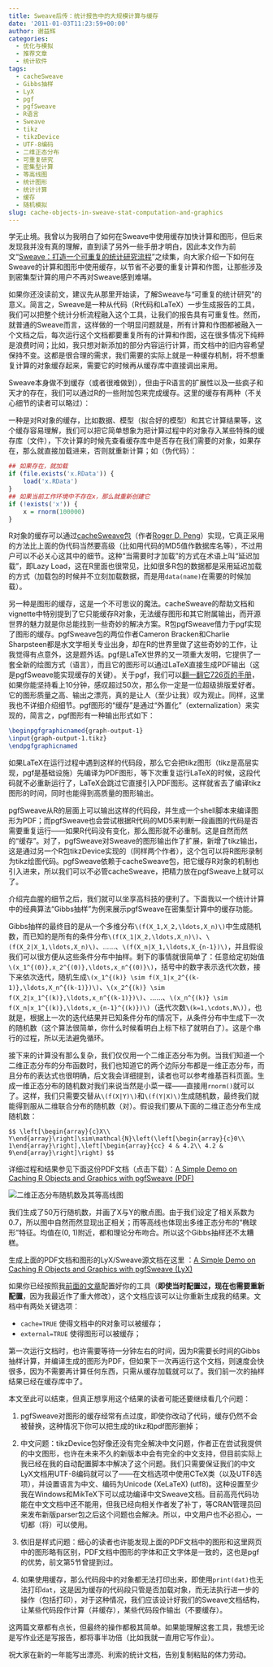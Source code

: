 ```yaml
---
title: Sweave后传：统计报告中的大规模计算与缓存
date: '2011-01-03T11:23:59+00:00'
author: 谢益辉
categories:
  - 优化与模拟
  - 推荐文章
  - 统计软件
tags:
  - cacheSweave
  - Gibbs抽样
  - LyX
  - pgf
  - pgfSweave
  - R语言
  - Sweave
  - tikz
  - tikzDevice
  - UTF-8编码
  - 二维正态分布
  - 可重复研究
  - 密集型计算
  - 等高线图
  - 统计图形
  - 统计计算
  - 缓存
  - 随机模拟
slug: cache-objects-in-sweave-stat-computation-and-graphics
---
```


学无止境。我曾以为我明白了如何在Sweave中使用缓存加快计算和图形，但后来发现我并没有真的理解，直到读了另外一些手册才明白，因此本文作为前文“[Sweave：打造一个可重复的统计研究流程](/2010/11/reproducible-research-in-statistics/)”之续集，向大家介绍一下如何在Sweave的计算和图形中使用缓存，以节省不必要的重复计算和作图，让那些涉及到密集型计算的用户不再对Sweave感到难堪。

如果你还没读前文，建议先从那里开始读，了解Sweave与“可重复的统计研究”的意义。简言之，Sweave是一种从代码（R代码和LaTeX）一步生成报告的工具，我们可以把整个统计分析流程融入这个工具，让我们的报告具有可重复性。然而，就普通的Sweave而言，这样做的一个明显问题就是，所有计算和作图都被融入一个文档之后，每次运行这个文档都要重复所有的计算和作图，这在很多情况下纯粹是浪费时间；比如，我只想对新添加的部分内容运行计算，而文档中的旧内容希望保持不变。这都是很合理的需求，我们需要的实际上就是一种缓存机制，将不想重复计算的对象缓存起来，需要它的时候再从缓存库中直接调出来用。

 <!--more-->

Sweave本身做不到缓存（或者很难做到），但由于R语言的扩展性以及一些疯子和天才的存在，我们可以通过R的一些附加包来完成缓存。这里的缓存有两种（不关心细节的读者可以略过）：

一种是对R对象的缓存，比如数据、模型（拟合好的模型）和其它计算结果等，这个缓存容易理解，我们可以把它简单想象为把计算过程中的对象存入某些特殊的缓存库（文件），下次计算的时候先查看缓存库中是否存在我们需要的对象，如果存在，那么就直接加载进来，否则就重新计算；如（伪代码）： 

```r
## 如果存在，就加载
if (file.exists('x.RData')) {
    load('x.RData')
}
## 如果当前工作环境中不存在x，那么就重新创建它
if (!exists('x')) {
    x = rnorm(100000)
}
```
    
R对象的缓存可以通过[cacheSweave包](http://cran.r-project.org/package=cacheSweave)（作者[Roger D. Peng](http://www.biostat.jhsph.edu/~rpeng/)）实现，它真正采用的方法比上面的伪代码当然要高级（比如用代码的MD5值作数据库名等），不过用户可以不必关心这其中的细节。这种“当需要时才加载”的方式在术语上叫“延迟加载”，即Lazy Load，这在R里面也很常见，比如很多R包的数据都是采用延迟加载的方式（加载包的时候并不立刻加载数据，而是用`data(name)`在需要的时候加载）。</li> 
    
另一种是图形的缓存，这是一个不可思议的魔法。cacheSweave的帮助文档和vignette中特别提到了它只能缓存R对象，无法缓存图形和其它附属输出，而开源世界的魅力就是你总能找到一些奇妙的解决方案。R包pgfSweave借力于pgf实现了图形的缓存。pgfSweave包的两位作者Cameron Bracken和Charlie Sharpsteen都是水文学相关专业出身，却在R的世界里做了这些奇妙的工作，让我觉得有点意外，这是题外话。pgf是LaTeX世界的又一项重大发明，它提供了一套全新的绘图方式（语言），而且它的图形可以通过LaTeX直接生成PDF输出（这是pgfSweave能实现缓存的关键）。关于pgf，我们可以[翻一翻它726页的手册](http://www.ctan.org/tex-archive/graphics/pgf/base/doc/generic/pgf/pgfmanual.pdf "pgf手册")，如果你能坚持看上10分钟，感叹超过50次，那么你一定是一位超级排版爱好者。它的图形质量之高、输出之漂亮，真的是让人（至少让我）叹为观止。同样，这里我也不详细介绍细节。pgf图形的“缓存”是通过“外置化”（externalization）来实现的，简言之，pgf图形有一种输出形式如下：

```latex
\beginpgfgraphicnamed{graph-output-1}
\input{graph-output-1.tikz}
\endpgfgraphicnamed
```

如果LaTeX在运行过程中遇到这样的代码段，那么它会把tikz图形（tikz是高层实现，pgf是基础设施）先编译为PDF图形，等下次重复运行LaTeX的时候，这段代码就不必重新运行了，LaTeX会跳过它直接引入PDF图形。这样就省去了编译tikz图形的时间，同时也能得到高质量的图形输出。

pgfSweave从R的层面上可以输出这样的代码段，并生成一个shell脚本来编译图形为PDF；而pgfSweave也会尝试根据R代码的MD5来判断一段画图的代码是否需要重复运行——如果R代码没有变化，那么图形就不必重制。这是自然而然的“缓存”。对了，pgfSweave对Sweave的图形输出作了扩展，新增了tikz输出，这是通过另一个R包tikzDevice实现的（同样两个作者），这个包可以将R图形录制为tikz绘图代码。pgfSweave依赖于cacheSweave包，把它缓存R对象的机制也引入进来，所以我们可以不必管cacheSweave，把精力放在pgfSweave上就可以了。

介绍完血腥的细节之后，我们就可以坐享高科技的便利了。下面我以一个统计计算中的经典算法“Gibbs抽样”为例来展示pgfSweave在密集型计算中的缓存功能。

Gibbs抽样的最终目的是从一个多维分布`\(f(X_1,X_2,\ldots,X_n)\)`中生成随机数，而已知的是所有的条件分布`\(f(X_1|X_2,\ldots,X_n)\)`、`\(f(X_2|X_1,\ldots,X_n)\)`、……、`\(f(X_n|X_1,\ldots,X_{n-1})\)`，并且假设我们可以很方便从这些条件分布中抽样。剩下的事情就很简单了：任意给定初始值`\(x_1^{(0)},x_2^{(0)},\ldots,x_n^{(0)}\)`，括号中的数字表示迭代次数，接下来依次迭代，随机生成`\(x_1^{(k)} \sim f(X_1|x_2^{(k-1)},\ldots,X_n^{(k-1)})\)`、`\(x_2^{(k)} \sim f(X_2|x_1^{(k)},\ldots,x_n^{(k-1)})\)`、……、`\(x_n^{(k)} \sim f(X_n|x_1^{(k)},\ldots,x_{n-1}^{(k)})\)`（迭代次数`\(k=1,\cdots,N\)`），也就是，根据上一次的迭代结果并已知条件分布的情况下，从条件分布中生成下一次的随机数（这个算法很简单，你什么时候看明白上标下标了就明白了）。这是个串行的过程，所以无法避免循环。

接下来的计算没有那么复杂，我们仅仅用一个二维正态分布为例。当我们知道一个二维正态分布的分布函数时，我们也知道它的两个边际分布都是一维正态分布，而且分布的表达式也很明确，后文我会详细提到，读者也可以参考维基百科页面。生成一维正态分布的随机数对我们来说当然是小菜一碟——直接用`rnorm()`就可以了。这样，我们只需要交替从`\(f(X|Y)\)`和`\(f(Y|X)\)`生成随机数，最终我们就能得到服从二维联合分布的随机数（对）。假设我们要从下面的二维正态分布生成随机数：

`$$
\left[\begin{array}{c}X\\ Y\end{array}\right]\sim\mathcal{N}\left(\left[\begin{array}{c}0\\ 1\end{array}\right],\left[\begin{array}{cc} 4 & 4.2\\ 4.2 & 9\end{array}\right]\right)
$$`

详细过程和结果参见下面这份PDF文档（点击下载）：[A Simple Demo on Caching R Objects and Graphics with pgfSweave (PDF)](https://cos.name/wp-content/uploads/2011/01/cache-pgfSweave-demo-Yihui-Xie.pdf)

![二维正态分布随机数及其等高线图](https://cos.name/wp-content/uploads/2011/01/cache-pgfSweave-demo-Yihui-Xie-cache-graph.png)

我们生成了50万行随机数，并画了X与Y的散点图。由于我们设定了相关系数为0.7，所以图中自然而然显现出正相关；而等高线也体现出多维正态分布的“椭球形”特征。均值在(0, 1)附近，都和理论分布吻合。所以这个Gibbs抽样还不太糟糕。

生成上面的PDF文档和图形的LyX/Sweave源文档在这里 ：[A Simple Demo on Caching R Objects and Graphics with pgfSweave (LyX)](https://cos.name/wp-content/uploads/2011/01/cache-pgfSweave-demo-Yihui-Xie.zip)
  
如果你已经按照我[前面的文章](/2010/11/reproducible-research-in-statistics/)配置好你的工具（**即使当时配置过，现在也需要重新配置**，因为我最近作了重大修改），这个文档应该可以让你重新生成我的结果。文档中有两处关键选项：

* `cache=TRUE` 使得文档中的R对象可以被缓存；
* `external=TRUE` 使得图形可以被缓存；

第一次运行文档时，也许需要等待一分钟左右的时间，因为R需要长时间的Gibbs抽样计算，并编译生成的图形为PDF，但如果下一次再运行这个文档，则速度会快很多，因为不需要再计算任何东西，只需从缓存加载就可以了。我们前一次的抽样结果已经在缓存库中了。

本文至此可以结束，但真正想享用这个结果的读者可能还要继续看几个问题：

1. pgfSweave对图形的缓存经常有点过度，即使你改动了代码，缓存仍然不会被替换，这种情况下你可以把生成的tikz和pdf图形删掉；

1. 中文问题：tikzDevice包好像还没有完全解决中文问题，作者正在尝试我提供的中文图形，也许在未来不久的新版本中会有完全的中文支持，但目前实际上我已经在我的自动配置脚本中解决了这个问题。我们只需要保证我们的中文LyX文档用UTF-8编码就可以了——在文档选项中使用CTeX类（以及UTF8选项），并设置语言为中文、编码为Unicode (XeLaTeX) (utf8)。这种设置至少我在Windows和MikTeX下可以成功编译中文Sweave文档。目前高亮代码功能在中文文档中还不能用，但我已经向相关作者发了补丁，等CRAN管理员回来发布新版parser包之后这个问题也会解决。所以，中文用户也不必担心，一切都（将）可以使用。

1. 依旧是样式问题：细心的读者也许能发现上面的PDF文档中的图形和这里网页中的图形略有区别，PDF文档中图形的字体和正文字体是一致的，这也是pgf的优势，前文第5节曾提到过。

1. 如果使用缓存，那么代码段中的对象都无法打印出来，即使用`print(dat)`也无法打印`dat`，这是因为缓存的代码段只管是否加载对象，而无法执行进一步的操作（包括打印），对于这种情况，我们应该设计好我们的Sweave文档结构，让某些代码段作计算（并缓存），某些代码段作输出（不要缓存）。

这两篇文章都有点长，但最终的操作都极其简单。如果能理解这套工具，我想无论是写作业还是写报告，都将事半功倍（比如我就一直用它写作业）。

祝大家在新的一年能写出漂亮、利索的统计文档，告别复制粘贴的体力劳动。
